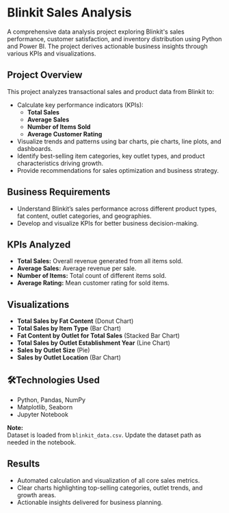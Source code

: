# Blinkit Sales Analysis

A comprehensive data analysis project exploring Blinkit's sales performance, customer satisfaction, and inventory distribution using Python and Power BI. The project derives actionable business insights through various KPIs and visualizations.

##  Project Overview

This project analyzes transactional sales and product data from Blinkit to:

- Calculate key performance indicators (KPIs):  
    - **Total Sales**  
    - **Average Sales**  
    - **Number of Items Sold**  
    - **Average Customer Rating**
- Visualize trends and patterns using bar charts, pie charts, line plots, and dashboards.
- Identify best-selling item categories, key outlet types, and product characteristics driving growth.
- Provide recommendations for sales optimization and business strategy.

##  Business Requirements

- Understand Blinkit’s sales performance across different product types, fat content, outlet categories, and geographies.
- Develop and visualize KPIs for better business decision-making.

##  KPIs Analyzed

- **Total Sales:** Overall revenue generated from all items sold.
- **Average Sales:** Average revenue per sale.
- **Number of Items:** Total count of different items sold.
- **Average Rating:** Mean customer rating for sold items.

## Visualizations

- **Total Sales by Fat Content** (Donut Chart)
- **Total Sales by Item Type** (Bar Chart)
- **Fat Content by Outlet for Total Sales** (Stacked Bar Chart)
- **Total Sales by Outlet Establishment Year** (Line Chart)
- **Sales by Outlet Size** (Pie)
- **Sales by Outlet Location** (Bar Chart)

## 🛠Technologies Used

- Python, Pandas, NumPy
- Matplotlib, Seaborn
- Jupyter Notebook

**Note:**  
Dataset is loaded from `blinkit_data.csv`. Update the dataset path as needed in the notebook.


##  Results

- Automated calculation and visualization of all core sales metrics.
- Clear charts highlighting top-selling categories, outlet trends, and growth areas.
- Actionable insights delivered for business planning.

